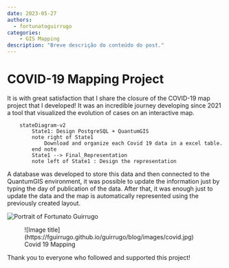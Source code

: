 ```yaml
---
date: 2023-05-27
authors:
  - fortunatoguirrugo
categories:
    - GIS Mapping
description: "Breve descrição do conteúdo do post."
---
```

# COVID-19 Mapping Project

It is with great satisfaction that I share the closure of the COVID-19 map project that I developed!
It was an incredible journey developing since 2021 a tool that visualized the evolution of cases on an interactive map.
``` mermaid
    stateDiagram-v2
        State1: Design PostgreSQL + QuantumGIS
        note right of State1
            Download and organize each Covid 19 data in a excel table.
        end note
        State1 --> Final_Representation
        note left of State1 : Design the representation
```
A database was developed to store this data and then connected to the QuantumGIS environment, it was possible to update the information just by typing the day of publication of the data. After that, it was enough just to update the data and the map is automatically represented using the previously created layout.
    <div class="profile-image-grid">
        <p><img alt="Portrait of Fortunato Guirrugo" class="hero-img" src="images/Profile_Picture.png"></p>
    </div>
<figure markdown="span">
  ![Image title](https://fguirrugo.github.io/guirrugo/blog/images/covid.jpg)
  <figcaption>Covid 19 Mapping</figcaption>
</figure>
Thank you to everyone who followed and supported this project!
